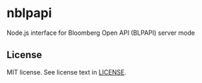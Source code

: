 nblpapi
=======

Node.js interface for Bloomberg Open API (BLPAPI) server mode

License
-------

MIT license. See license text in [LICENSE](https://github.com/dahang/nblpapi/blob/master/LICENSE).
